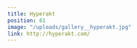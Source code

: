 ```yaml
---
title: Hyperakt
position: 61
image: "/uploads/gallery__hyperakt.jpg"
link: http://hyperakt.com/
---
```


